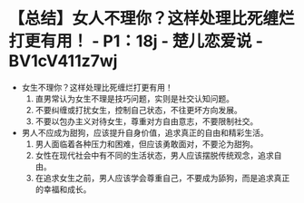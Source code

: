 # 【总结】女人不理你？这样处理比死缠烂打更有用！ - P1：18j - 楚儿恋爱说 - BV1cV411z7wj

-   女生不理你？这样处理比死缠烂打更有用！
    1.  直男常认为女生不理是技巧问题，实则是社交认知问题。
    2.  不要纠缠或打扰女生，控制自己状态，不往更坏方向发展。
    3.  不要以包办主义对待女生，尊重对方自由意志，不要限制社交。
-   男人不应成为甜狗，应该提升自身价值，追求真正的自由和精彩生活。
    1.  男人面临着各种压力和困难，但应该勇敢面对，不要沦为甜狗。
    2.  女性在现代社会中有不同的生活状态，男人应该摆脱传统观念，追求自由。
    3.  在追求女生之前，男人应该学会尊重自己，不要成为舔狗，而是追求真正的幸福和成长。